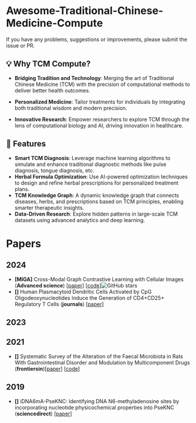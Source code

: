 # Awesome-Traditional-Chinese-Medicine-Compute

If you have any problems, suggestions or improvements, please submit the issue or PR.

## 💡 Why TCM Compute?

- **Bridging Tradition and Technology**: Merging the art of Traditional Chinese Medicine (TCM) with the precision of computational methods to deliver better health outcomes.

- **Personalized Medicine**: Tailor treatments for individuals by integrating both traditional wisdom and modern precision.

- **Innovative Research**: Empower researchers to explore TCM through the lens of computational biology and AI, driving innovation in healthcare.

## 🌟 **Features**
- **Smart TCM Diagnosis**: Leverage machine learning algorithms to simulate and enhance traditional diagnostic methods like pulse diagnosis, tongue diagnosis, etc.
- **Herbal Formula Optimization**: Use AI-powered optimization techniques to design and refine herbal prescriptions for personalized treatment plans.
- **TCM Knowledge Graph**: A dynamic knowledge graph that connects diseases, herbs, and prescriptions based on TCM principles, enabling smarter therapeutic insights.
- **Data-Driven Research**: Explore hidden patterns in large-scale TCM datasets using advanced analytics and deep learning.

# Papers

## 2024

- <a name=""></a>**[MIGA]** Cross-Modal Graph Contrastive Learning with Cellular Images (**Advanced science**) [[paper](https://onlinelibrary.wiley.com/doi/full/10.1002/advs.202404845)] [[code](https://github.com/prokia/MIGA)]![GitHub stars](https://img.shields.io/github/stars/prokia/MIGA.svg?logo=github&label=Stars)
- <a name=""></a>**[]** Human Plasmacytoid Dendritic Cells Activated by CpG Oligodeoxynucleotides Induce the Generation of CD4+CD25+ Regulatory T Cells (**journals**) [[paper](https://journals.aai.org/jimmunol/article/173/7/4433/72863)] 

## 2023

## 2021
- <a name=""></a>**[]** Systematic Survey of the Alteration of the Faecal Microbiota in Rats With Gastrointestinal Disorder and Modulation by Multicomponent Drugs (**frontiersin**)[[paper](https://www.frontiersin.org/journals/pharmacology/articles/10.3389/fphar.2021.670335/full)]  [[code](https://www.ncbi.nlm.nih.gov/，PRJNA719295)]

## 2019
- <a name=""></a>**[]** iDNA6mA-PseKNC: Identifying DNA N6-methyladenosine sites by incorporating nucleotide physicochemical properties into PseKNC (**sciencedirect**) [[paper](https://www.sciencedirect.com/science/article/pii/S0888754318300090)] 
